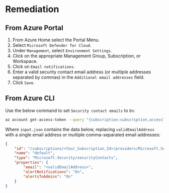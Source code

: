 # Remediation

## From Azure Portal

1. From Azure Home select the Portal Menu.
2. Select `Microsoft Defender for Cloud`.
3. Under `Management`, select `Environment Settings`.
4. Click on the appropriate Management Group, Subscription, or Workspace.
5. Click on `Email notifications`.
6. Enter a valid security contact email address (or multiple addresses separated by commas) in the `Additional email addresses` field.
7. Click `Save`.

## From Azure CLI

Use the below command to set `Security contact emails` to `On`:

```sh
az account get-access-token --query "{subscription:subscription,accessToken:accessToken}" --out tsv | xargs -L1 bash -c 'curl -X PUT -H "Authorization: Bearer $1" -H "Content-Type: application/json" https://management.azure.com/subscriptions/$0/providers/Microsoft.Security/securityContacts/default?api-version=2020-01-01-preview -d@"input.json"'
```

Where `input.json` contains the data below, replacing `validEmailAddress` with a single email address or multiple comma-separated email addresses:

```json
{ 
    "id": "/subscriptions/<Your_Subscription_Id>/providers/Microsoft.Security/securityContacts/default", 
    "name": "default", 
    "type": "Microsoft.Security/securityContacts", 
    "properties": { 
        "email": "<validEmailAddress>", 
        "alertNotifications": "On", 
        "alertsToAdmins": "On" 
    } 
}
```
